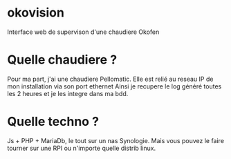 # okovision
Interface web de supervison d'une chaudiere Okofen

# Quelle chaudiere ?
Pour ma part, j'ai une chaudiere Pellomatic. Elle est relié au reseau IP de mon installation via son port ethernet
Ainsi je recupere le log généré toutes les 2 heures et je les integre dans ma bdd.

# Quelle techno ?
Js + PHP + MariaDb, le tout sur un nas Synologie.
Mais vous pouvez le faire tourner sur une RPI ou n'importe quelle distrib linux.

